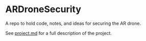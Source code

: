# ARDroneSecurity
A repo to hold code, notes, and ideas for securing the AR drone. 

See [project.md](https://github.com/ddworken/ARDroneSecurity/blob/master/project.md) for a full description of the project. 

